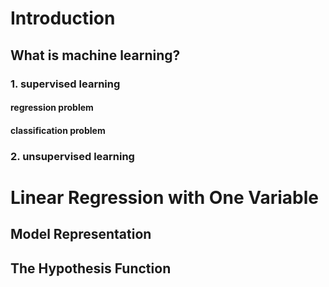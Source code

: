 # Introduction
## What is machine learning?
### 1. supervised learning
#### regression problem
#### classification problem
### 2. unsupervised learning

# Linear Regression with One Variable
## Model Representation
## The Hypothesis Function
